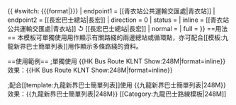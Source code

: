 {{ #switch: {{{format|}}}
  | endpoint1 = [[青衣站公共運輸交匯處|青衣站]]
  | endpoint2 = [[長宏巴士總站|長宏]]
  | direction = 0
  | status =
  | inline = [[青衣站公共運輸交匯處|青衣站]] ↺ [[長宏巴士總站|長宏]]
  | normal =
  | full =
}}<noinclude>
==用法==
本模板可單獨使用用作顯示有關路綫的兩邊總站或循環點，亦可配合[[模板:九龍新界巴士簡單列表]]用作顯示多條路綫的資料。

==使用範例==
;單獨使用
<nowiki>{{HK Bus Route KLNT Show:248M|format=inline}}</nowiki><br>
效果：{{HK Bus Route KLNT Show:248M|format=inline}}

;配合[[template:九龍新界巴士簡單列表]]使用
<nowiki>{{九龍新界巴士簡單列表|248M}}</nowiki>
效果：{{九龍新界巴士簡單列表|248M}}
[[Category:九龍巴士路線模板|248M]]</noinclude>
